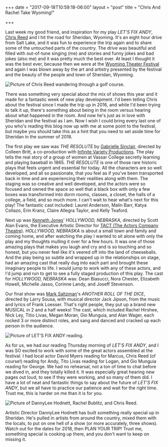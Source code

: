 +++
date = "2017-09-18T10:59:18-06:00"
layout = "post"
title = "Chris And Rachel Take Wyoming!"

+++

Last week my good friend, and inspiration for my play *LET'S FIX ANDY*, [Chris Reed](http://www.imdb.com/name/nm3918199/) and I hit the road for Sheridan, Wyoming. It's an eight hour drive from Salt Lake, and it was fun to experience the trip again and to share some of the untouched parts of the country. The drive was beautiful and filled with out-of-tune singing (me) and stories and funny jokes and bad jokes (also me) and it was pretty much the best ever. At least I thought it was the best ever, because then we were at the [Wyoming Theater Festival](http://www.whitneyarts.org/about-the-wyoming-theater-festival/) and again I was blown away by the art and artistry presented by the festival and the beauty of the people and town of Sheridan, Wyoming.

![Picture of Chris Reed wandering through a golf course.](/images/Chris_in_a_field.JPG)

There was something very special about the mix of shows this year and it made for a fantastic week of new play development. I'd been telling Chris about the festival since I made the trip up in 2016, and while I'd been trying to talk it up,  there's something about being in the room versus hearing about what happened in the room. And now he's just as in love with Sheridan and the festival as I am. Now I wish I could bring every last one of you who's reading this blog now up with me at some point to the festival, but maybe you should take this as a hint that you need to set aside time for Sheridan in the summer of 2018. 

The first play we saw was *THE RESOLUTE* by [Gabrielle Sinclair](http://www.gabriellesinclair.com/), directed by Colleen Britt, a co-production with [Infinite Variety Productions](http://www.infinitevarietynyc.org/). The play tells the real story of a group of women at Vassar College secretly learning and playing baseball in 1865. *THE RESOLUTE* is one of those rare historic plays that feels urgent and essential for today. All the characters are so well developed, and all so passionate, that you feel as if you've been transported back in time and are experiencing their realities along with them. The staging was so creative and well developed, and the actors were so focused and owned the space so well that a black box with only a few boxes was transformed into dorm rooms, classes, a closet, the halls of a college, a field, and so much more. I can't wait to hear what's next for this play! The fantastic cast included: Laurel Anderson, Malin Barr, Katya Collazo, Erin Kranz, Claire Allegra Taylor, and Kelly Teaford.

Next up was [Kenneth Jones](http://www.bykennethjones.com/)' *HOLLYWOOD, NEBRASKA*, directed by Scott Alan Evans, the Executive Artistic Director for [TACT (The Actors Company Theatre)](http://tactnyc.org/). *HOLLYWOOD, NEBRASKA* is about a small town and family and coming home, and after watching the play I wanted to sit alone with only the play and my thoughts mulling it over for a few hours. It was one of those amazing plays that makes you laugh and cry and is so touching and so honest, but you never feel like it's veered off into the land of cheeseballs. And the play being so subtle and wrapped up in the relationships on stage, had an amazing cast that really dug into each part and brought these imaginary people to life. I would jump to work with any of these actors, and I'd jump and run to get to see a fully staged production of this play. The cast for *HOLLYWOOD, NEBRASKA* was: Dean Biasucci, Nora Chester, Elizabeth Howell, Michelle Jasso, Corinne Landy, and Joseff Stevenson. 

Our final show was [Mark Saltzman](http://www.msaltzman.com/bio.html)'s *ANOTHER ROLL OF THE DICE*, directed by Larry Sousa, with musical director Jack Jipson, from the music and lyrics of Frank Loesser. That's right people, they put up a brand new MUSICAL in 2 and a half weeks! The cast, which included Rachel Hirshee, Nick Ley, Titio Livas, Megan Moran, Gio Munguia, and Alan Wager, each rocked 3 or more distinct roles, and sang and danced and cracked up each person in the audience. 

![Picture of LET'S FIX ANDY reading.](/images/ANDY_reading.JPG)

As for us, we had our reading Thursday morning of *LET'S FIX ANDY*, and I was SO excited to work with some of the great actors assembled at the festival. I had local actor David Myers reading for Marcus, Chris Reed (of course!) reading for Andy, Tito Livas reading for Logan, and Gio Munguia reading for George. We had no rehearsal, not a ton of time to chat before we dived in, and they totally killed it. It was especially great hearing new pages out loud, to see if they were working, and so many of them did. I have a lot of neat and fantastic things to say about the future of *LET'S FIX ANDY*, but we all have to practice our patience and wait for the right time. Trust me, this is harder on me than it is for you.

![Picture of DannyLee Hodnett, Rachel Bublitz, and Chris Reed.](/images/the_mint_DannyLee_Chris_and_me.JPG)

Artistic Director DannyLee Hodnett has built something really special up in Sheridan. He's pulled in artists from around the country, mixed them with the locals, to put on one hell of a show (or more accurately, three shows). Watch out for the dates for 2018, then PLAN YOUR TRIP! Trust me, something special is cooking up there, and you don't want to keep on missing it.
